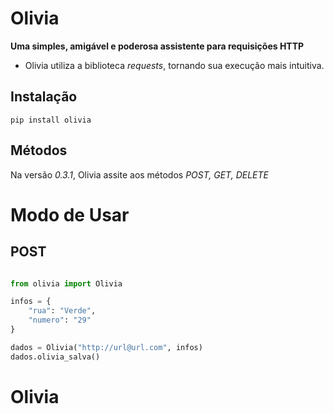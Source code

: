 # Olivia

**Uma simples, amigável e poderosa assistente para requisições HTTP**

- Olivia utiliza a biblioteca *requests*, tornando sua execução mais intuitiva.

## Instalação
    pip install olivia

## Métodos
Na versão *0.3.1*, Olivia assite aos métodos *POST, GET, DELETE*

# Modo de Usar
## POST

``` python

from olivia import Olivia

infos = {
    "rua": "Verde",
    "numero": "29"
}

dados = Olivia("http://url@url.com", infos)
dados.olivia_salva()

```
# Olivia
